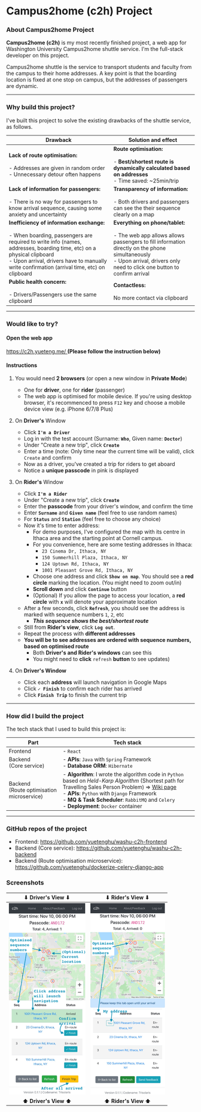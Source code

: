# Campus2home (c2h) Project

### About Campus2home Project

**Campus2home (c2h)** is my most recently finished project, a web app for Washington University Campus2home shuttle service. I'm the full-stack developer on this project.

Campus2home shuttle is the service to transport students and faculty from the campus to their home addresses. A key point is that the boarding location is fixed at one stop on campus, but the addresses of passengers are dynamic.

<hr/>

### Why build this project?

I've built this project to solve the existing drawbacks of the shuttle service, as follows.

| Drawback                                                     | Solution and effect                                          |
| ------------------------------------------------------------ | ------------------------------------------------------------ |
| **Lack of route optimisation:**<br /><br />- Addresses are given in random order<br />- Unnecessary detour often happens | **Route optimisation:**<br /><br />- **Best/shortest route is dynamically calculated based on addresses**<br />- Time saved: ~25min/trip |
| **Lack of information for passengers:**<br /><br />- There is no way for passengers to know arrival sequence, causing some anxiety and uncertainty | **Transparency of information:**<br /><br />- Both drivers and passengers can see the their sequence clearly on a map |
| **Inefficiency of information exchange:**<br /><br />- When boarding, passengers are required to write info (names, addresses, boarding time, etc) on a physical clipboard<br />- Upon arrival, drivers have to manually write confirmation (arrival time, etc) on clipboard | **Everything on phone/tablet:**<br /><br />- The web app allows allows passengers to fill information directly on the phone simultaneously<br />- Upon arrival, drivers only need to click one button to confirm arrival |
| **Public health concern:**<br /><br />- Drivers/Passengers use the same clipboard | **Contactless:**<br /><br />No more contact via clipboard    |

<hr/>

### Would like to try?

#### Open the web app

<a href="https://c2h.yueteng.me/" target="_blank">https://c2h.yueteng.me/ </a>**(Please follow the instruction below)**

#### Instructions

1.   You would need **2 browsers** (or open a new window in **Private Mode**)
     -   One for **driver**, one for **rider** (passenger)
     -   The web app is optimised for mobile device. If you're using desktop browser, it's recommenced to press `F12` key and choose a mobile device view (e.g. iPhone 6/7/8 Plus)
2.   On **Driver's** Window

     -   Click **`I'm a Driver`**
     -   Log in with the test account (Surname: **`Who`**, Given name: **`Doctor`**)
     -   Under "Create a new trip", click **`Create`**
     -   Enter a time (note: Only time near the current time will be valid), click `Create` and confirm
     -   Now as a driver, you've created a trip for riders to get aboard
     -   Notice a **unique passcode** in pink is displayed
3.   On **Rider's** Window
     -   Click **`I'm a Rider`**
     -   Under "Create a new trip", click **`Create`**
     -   Enter the **passcode** from your driver's window, and confirm the time
     -   Enter **`Surname`** and **`Given name`** (feel free to use random names)
     -   For **`Status`** and **`Station`** (feel free to choose any choice)
     -   Now it's time to enter address:
         -   For demo purposes, I've configured the map with its centre in Ithaca area and the starting point at Cornell campus.
         -   For you convenience, here are some testing addresses in Ithaca:
             -   `23 Cinema Dr, Ithaca, NY`
             -   `150 Summerhill Plaza, Ithaca, NY`
             -   `124 Uptown Rd, Ithaca, NY`
             -   `1001 Pleasant Grove Rd, Ithaca, NY`
         -   Choose one address and click **`Show on map`**. You should see a **red circle** marking the location. (You might need to zoom out/in)
         -   **Scroll down** and click **`Continue`** button
         -   (Optional) If you allow the page to access your location, a **red circle** with **`x`** will denote your approximate location
     -   After a few seconds, click **`Refresh`**, you should see the address is marked with sequence numbers `1`, `2`, etc
         -   ***This sequence shows the best/shortest route***
     -   Still from **Rider's view**, click **`Log out`**.
     -   Repeat the process with **different addresses**
     -   **You will be to see addresses are ordered with sequence numbers, based on optimised route**
         -   Both **Driver's and Rider's windows** can see this
         -   You might need to **click** `refresh` **button** to see updates) 
4.   On **Driver's Window**
     -   Click each **address** will launch navigation in Google Maps
     -   Click **`✓ Finish`** to confirm each rider has arrived
     -   Click **`Finish Trip`** to finish the current trip

<hr/>

### How did I build the project

The tech stack that I used to build this project is:

| Part                                           | Tech stack                                                   |
| ---------------------------------------------- | ------------------------------------------------------------ |
| Frontend                                       | - `React`                                                    |
| Backend<br />(Core service)                    | - **APIs**: `Java` with `Spring` Framework<br />- **Database ORM**: `Hibernate` |
| Backend<br />(Route optimisation microservice) | - **Algorithm**: I wrote the algorithm code in `Python` based on *Held-Karp Algorithm* (Shortest path for Travelling Sales Person Problem) => <a href="https://en.wikipedia.org/wiki/Held%E2%80%93Karp_algorithm" target="_blank">Wiki page</a><br />- **APIs**: `Python` with `Django` Framework<br />- **MQ & Task Scheduler**: `RabbitMQ` and `Celery`<br />- **Deployment**: `Docker` container |

<hr/>

### GitHub repos of the project

-   Frontend: <a href="https://github.com/yuetenghu/washu-c2h-frontend" target="_blank">https://github.com/yuetenghu/washu-c2h-frontend</a>
-   Backend (Core service): <a href="https://github.com/yuetenghu/washu-c2h-backend" target="_blank">https://github.com/yuetenghu/washu-c2h-backend</a>
-   Backend (Route optimisation microservice): <a href="https://github.com/yuetenghu/dockerize-celery-django-app" target="_blank">https://github.com/yuetenghu/dockerize-celery-django-app</a>

### Screenshots

|                    **⬇ Driver's View ⬇**                     |                     **⬇ Rider's View ⬇**                     |
| :----------------------------------------------------------: | :----------------------------------------------------------: |
| <img src="resources/driver_view_annotated.png" alt="driver_view_annotated" style="zoom:50%;" /> | <img src="resources/rider_view_annotated.png" alt="rider_view_annotated" style="zoom:50%;" /> |
|                    **⬆ Driver's View ⬆**                     |                     **⬆ Rider's View ⬆**                     |



